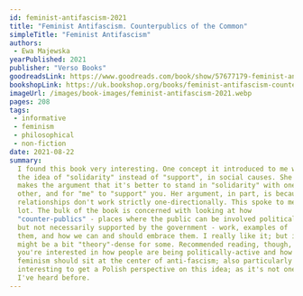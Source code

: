```yaml
---
id: feminist-antifascism-2021
title: "Feminist Antifascism. Counterpublics of the Common"
simpleTitle: "Feminist Antifascism"
authors: 
 - Ewa Majewska
yearPublished: 2021
publisher: "Verso Books"
goodreadsLink: https://www.goodreads.com/book/show/57677179-feminist-antifascism-counterpublics-of-the-common
bookshopLink: https://uk.bookshop.org/books/feminist-antifascism-counterpublics-of-the-common/9781839761164
imageUrl: /images/book-images/feminist-antifascism-2021.webp
pages: 208
tags: 
 - informative 
 - feminism 
 - philosophical 
 - non-fiction
date: 2021-08-22
summary: 
  I found this book very interesting. One concept it introduced to me was
  the idea of "solidarity" instead of "support", in social causes. She
  makes the argument that it's better to stand in "solidarity" with one
  other, and for "me" to "support" you. Her argument, in part, is because
  relationships don't work strictly one-directionally. This spoke to me a
  lot. The bulk of the book is concerned with looking at how
  "counter-publics" - places where the public can be involved politically,
  but not necessarily supported by the government - work, examples of
  them, and how we can and should embrace them. I really like it; but it
  might be a bit "theory"-dense for some. Recommended reading, though, if
  you're interested in how people are being politically-active and how
  feminism should sit at the center of anti-fascism; also particularly
  interesting to get a Polish perspective on this idea; as it's not one
  I've heard before.
---
```


